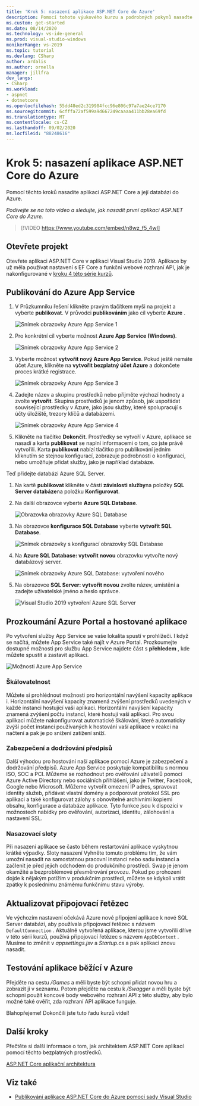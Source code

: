 ```yaml
---
title: 'Krok 5: nasazení aplikace ASP.NET Core do Azure'
description: Pomocí tohoto výukového kurzu a podrobných pokynů nasaďte svou ASP.NET Core webovou aplikaci do Azure.
ms.custom: get-started
ms.date: 08/14/2020
ms.technology: vs-ide-general
ms.prod: visual-studio-windows
monikerRange: vs-2019
ms.topic: tutorial
ms.devlang: CSharp
author: ardalis
ms.author: ornella
manager: jillfra
dev_langs:
- CSharp
ms.workload:
- aspnet
- dotnetcore
ms.openlocfilehash: 55dd48ed2c319984fcc96e806c97a7ae24ce7170
ms.sourcegitcommit: 6cfffa72af599a9d667249caaaa411bb28ea69fd
ms.translationtype: MT
ms.contentlocale: cs-CZ
ms.lasthandoff: 09/02/2020
ms.locfileid: "88248616"
---
```

# <a name="step-5-deploy-your-aspnet-core-app-to-azure"></a>Krok 5: nasazení aplikace ASP.NET Core do Azure

Pomocí těchto kroků nasadíte aplikaci ASP.NET Core a její databázi do Azure.

_Podívejte se na toto video a sledujte, jak nasadit první aplikaci ASP.NET Core do Azure._

> [!VIDEO https://www.youtube.com/embed/n8wz_f5_4wI]

## <a name="open-your-project"></a>Otevřete projekt

Otevřete aplikaci ASP.NET Core v aplikaci Visual Studio 2019. Aplikace by už měla používat nastavení s EF Core a funkční webové rozhraní API, jak je nakonfigurované v [kroku 4 této série kurzů](tutorial-aspnet-core-ef-step-04.md).

## <a name="publish-to-azure-app-service"></a>Publikování do Azure App Service

1. V Průzkumníku řešení klikněte pravým tlačítkem myši na projekt a vyberte **publikovat**. V průvodci **publikováním** jako cíl vyberte **Azure** .

   ![Snímek obrazovky Azure App Service 1](media/vs-2019/app-service-screen-1.png)

1. Pro konkrétní cíl vyberte možnost **Azure App Service (Windows)**.

   ![Snímek obrazovky Azure App Service 2](media/vs-2019/app-service-screen-2.png)

1. Vyberte možnost **vytvořit nový Azure App Service**. Pokud ještě nemáte účet Azure, klikněte na **vytvořit bezplatný účet Azure** a dokončete proces krátké registrace.

   ![Snímek obrazovky Azure App Service 3](media/vs-2019/app-service-screen-3.png)

1. Zadejte název a skupinu prostředků nebo přijměte výchozí hodnoty a zvolte **vytvořit**. Skupina prostředků je jenom způsob, jak uspořádat související prostředky v Azure, jako jsou služby, které spolupracují s účty úložiště, trezory klíčů a databázemi.

   ![Snímek obrazovky Azure App Service 4](media/vs-2019/app-service-screen-4.png)

1. Klikněte na tlačítko **Dokončit**. Prostředky se vytvoří v Azure, aplikace se nasadí a karta **publikovat** se naplní informacemi o tom, co jste právě vytvořili. Karta **publikovat** nabízí tlačítko pro publikování jedním kliknutím se stejnou konfigurací, zobrazuje podrobnosti o konfiguraci, nebo umožňuje přidat služby, jako je například databáze.

Teď přidejte databázi Azure SQL Server.

1. Na kartě **publikovat** klikněte v části **závislosti služby**na položky **SQL Server databáze**na položku **Konfigurovat**.

1. Na další obrazovce vyberte **Azure SQL Database**.

   ![Obrazovka obrazovky Azure SQL Database](media/vs-2019/app-service-azure-sql-db.png)

1. Na obrazovce **konfigurace SQL Database** vyberte **vytvořit SQL Database**.

   ![Snímek obrazovky s konfigurací obrazovky SQL Database](media/vs-2019/app-service-azure-sql-db-2.png)

1. Na **Azure SQL Database: vytvořit novou** obrazovku vytvořte nový databázový server.

   ![Snímek obrazovky Azure SQL Database: vytvoření nového](media/vs-2019/app-service-azure-sql-db-3.png)

1. Na obrazovce **SQL Server: vytvořit novou** zvolte název, umístění a zadejte uživatelské jméno a heslo správce.

   ![Visual Studio 2019 vytvoření Azure SQL Server](media/vs-2019/app-service-azure-sql-db-overlayed.png)

## <a name="exploring-the-azure-portal-and-your-hosted-app"></a>Prozkoumání Azure Portal a hostované aplikace

Po vytvoření služby App Service se vaše lokalita spustí v prohlížeči. I když se načítá, můžete App Service také najít v Azure Portal. Prozkoumejte dostupné možnosti pro službu App Service najdete část s **přehledem** , kde můžete spustit a zastavit aplikaci.

![Možnosti Azure App Service](media/vs-2019/vs2019-azure-app-service-menu-options.png)

### <a name="scalability"></a>Škálovatelnost

Můžete si prohlédnout možnosti pro horizontální navýšení kapacity aplikace i. Horizontální navýšení kapacity znamená zvýšení prostředků uvedených v každé instanci hostující vaši aplikaci. Horizontální navýšení kapacity znamená zvýšení počtu instancí, které hostují vaši aplikaci. Pro svou aplikaci můžete nakonfigurovat automatické škálování, které automaticky zvýší počet instancí používaných k hostování vaší aplikace v reakci na načtení a pak je po snížení zatížení sníží.

### <a name="security-and-compliance"></a>Zabezpečení a dodržování předpisů

Další výhodou pro hostování naší aplikace pomocí Azure je zabezpečení a dodržování předpisů. Azure App Service poskytuje kompatibilitu s normou ISO, SOC a PCI. Můžeme se rozhodnout pro ověřování uživatelů pomocí Azure Active Directory nebo sociálních přihlášení, jako je Twitter, Facebook, Google nebo Microsoft. Můžeme vytvořit omezení IP adres, spravovat identity služeb, přidávat vlastní domény a podporovat protokol SSL pro aplikaci a také konfigurovat zálohy s obnovitelné archivními kopiemi obsahu, konfigurace a databáze aplikace. Tyto funkce jsou k dispozici v možnostech nabídky pro ověřování, autorizaci, identitu, zálohování a nastavení SSL.

### <a name="deployment-slots"></a>Nasazovací sloty

Při nasazení aplikace se často během restartování aplikace vyskytnou krátké výpadky. Sloty nasazení Vyhněte tomuto problému tím, že vám umožní nasadit na samostatnou pracovní instanci nebo sadu instancí a začlenit je před jejich odchodem do produkčního prostředí. Swap je jenom okamžité a bezproblémové přesměrování provozu. Pokud po prohození dojde k nějakým potížím v produkčním prostředí, můžete se kdykoli vrátit zpátky k poslednímu známému funkčnímu stavu výroby.

## <a name="update-connection-string"></a>Aktualizovat připojovací řetězec

Ve výchozím nastavení očekává Azure nové připojení aplikace k nové SQL Server databázi, aby používala připojovací řetězec s názvem `DefaultConnection` . Aktuálně vytvořená aplikace, kterou jsme vytvořili dříve v této sérii kurzů, používá připojovací řetězec s názvem `AppDbContext` . Musíme to změnit v *appsettings.jsv* a *Startup.cs* a pak aplikaci znovu nasadit.

## <a name="test-the-app-running-in-azure"></a>Testování aplikace běžící v Azure

Přejděte na cestu */Games* a měli byste být schopni přidat novou hru a zobrazit ji v seznamu. Potom přejděte na cestu k */Swagger* a měli byste být schopni použít koncové body webového rozhraní API z této služby, aby bylo možné také ověřit, zda rozhraní API aplikace funguje.

Blahopřejeme! Dokončili jste tuto řadu kurzů videí!

## <a name="next-steps"></a>Další kroky

Přečtěte si další informace o tom, jak architektem ASP.NET Core aplikací pomocí těchto bezplatných prostředků.

[ASP.NET Core aplikační architektura](https://dotnet.microsoft.com/learn/web/aspnet-architecture)

## <a name="see-also"></a>Viz také

- [Publikování aplikace ASP.NET Core do Azure pomocí sady Visual Studio](/aspnet/core/tutorials/publish-to-azure-webapp-using-vs?view=aspnetcore-2.2)